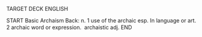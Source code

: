 TARGET DECK
ENGLISH

START
Basic
Archaism
Back: n. 1 use of the archaic esp. In language or art. 2 archaic word or expression.  archaistic adj.
END
